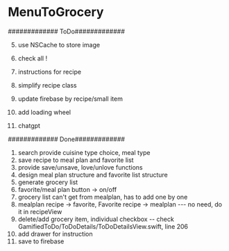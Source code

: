 # MenuToGrocery

#############
ToDo#############

5. use NSCache to store image
7. check all ! 
12. instructions for recipe
13. simplify recipe class
14. update firebase by recipe/small item

16. add loading wheel
17. chatgpt



#############
Done#############
1. search provide cuisine type choice, meal type
2. save recipe to meal plan and favorite list
0. provide save/unsave, love/unlove functions 
1. design meal plan structure and favorite list structure
3. generate grocery list
8. favorite/meal plan button -> on/off
9. grocery list can't get from mealplan, has to add one by one
10. mealplan recipe -> favorite,  Favorite recipe -> mealplan --- no need, do it in recipeView
11. delete/add grocery item, individual checkbox  -- check GamifiedToDo/ToDoDetails/ToDoDetailsView.swift, line 206
15. add drawer for instruction
4. save to firebase
